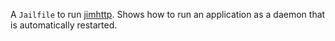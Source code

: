 A `Jailfile` to run [jimhttp](https://github.com/dbohdan/jimhttp). Shows how to run an application as a daemon that is automatically restarted.
